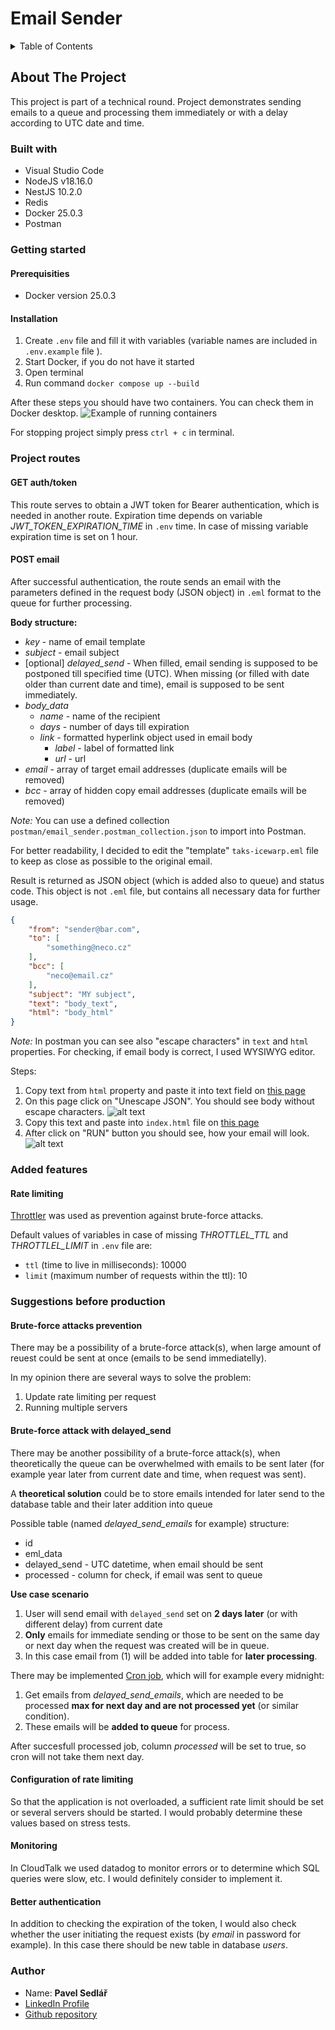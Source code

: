 # Email Sender

<details>
  <summary>Table of Contents</summary>
  <ol>
    <li>
      <a href="#about-the-project">About The Project</a>
      <ul>
        <li><a href="#built-with">Built With</a></li>
      </ul>
    </li>
    <li>
      <a href="#getting-started">Getting Started</a>
      <ul>
        <li><a href="#prerequisites">Prerequisites</a></li>
        <li><a href="#installation">Installation</a></li>
      </ul>
    </li>
    <li>
      <a href="#project-routes">Project routes</a>
      <ul>
        <li><a href="#get-authtoken">GET auth/token</a></li>
        <li><a href="#post-email">POST email</a></li>
      </ul>
    </li>
    <li>
      <a href="#added-features">Added features</a>
      <ul>
        <li><a href="#rate-limiting">Rate limiting</a></li>
      </ul>
    </li>
    <li>
      <a href="#suggestions-before-production">Suggestions before production</a>
    </li>
    <li><a href="#author">Author</a></li>
  </ol>
</details>

## About The Project

This project is part of a technical round. Project demonstrates sending emails to a queue and processing them immediately or with a delay according to UTC date and time.

### Built with

- Visual Studio Code
- NodeJS v18.16.0
- NestJS 10.2.0
- Redis
- Docker 25.0.3
- Postman

### Getting started

#### Prerequisities

- Docker version 25.0.3

#### Installation

1. Create `.env` file and fill it with variables (variable names are included in `.env.example` file ). 
2. Start Docker, if you do not have it started
3. Open terminal
4. Run command `docker compose up --build`

After these steps you should have two containers. You can check them in Docker desktop.
![Example of running containers](image.png)

For stopping project simply press `ctrl + c` in terminal.

### Project routes

#### GET auth/token

This route serves to obtain a JWT token for Bearer authentication, which is needed in another route. Expiration time depends on variable _JWT_TOKEN_EXPIRATION_TIME_ in `.env` time. In case of missing variable expiration time is set on 1 hour.

#### POST email

After successful authentication, the route sends an email with the parameters defined in the request body (JSON object) in `.eml` format to the queue for further processing.

**Body structure:**

- _key_ - name of email template
- _subject_ - email subject
- [optional] _delayed_send_ - When filled, email sending is supposed to be postponed till specified time (UTC). When missing (or filled with date older than current date and time), email is supposed to be sent immediately. 
- _body_data_
   - _name_ - name of the recipient
   - _days_ - number of days till expiration
   - _link_ - formatted hyperlink object used in email body
       - _label_ - label of formatted link
       - _url_ - url
- _email_ - array of target email addresses (duplicate emails will be removed)
- _bcc_ - array of hidden copy email addresses (duplicate emails will be removed)

_Note:_ You can use a defined collection `postman/email_sender.postman_collection.json` to import into Postman.

For better readability, I decided to edit the "template" `taks-icewarp.eml` file to keep as close as possible to the original email.

Result is returned as JSON object (which is added also to queue) and status code. This object is not `.eml` file, but contains all necessary data for further usage.

```json
{
    "from": "sender@bar.com",
    "to": [
        "something@neco.cz"
    ],
    "bcc": [
        "neco@email.cz"
    ],
    "subject": "MY subject",
    "text": "body_text",
    "html": "body_html"
}
```

_Note:_ In postman you can see also "escape characters" in `text` and `html` properties. For checking, if email body is correct, I used WYSIWYG editor.

Steps:
1. Copy text from `html` property and paste it into text field on [this page](https://www.freeformatter.com/json-escape.html)
2. On this page click on "Unescape JSON". You should see body without escape characters.
![alt text](image-1.png)
3. Copy this text and paste into `index.html` file on [this page](https://onecompiler.com/html)
4. After click on "RUN" button you should see, how your email will look.
![alt text](image-2.png)

### Added features

#### Rate limiting

[Throttler](https://docs.nestjs.com/security/rate-limiting) was used as prevention against brute-force attacks.

Default values of variables in case of missing _THROTTLEL_TTL_ and _THROTTLEL_LIMIT_ in `.env` file are:

- `ttl` (time to live in milliseconds): 10000 
- `limit` (maximum number of requests within the ttl): 10

### Suggestions before production

#### Brute-force attacks prevention

  There may be a possibility of a brute-force attack(s), when large amount of reuest could be sent at once (emails to be send immediatelly).

  In my opinion there are several ways to solve the problem:

  1. Update rate limiting per request
  2. Running multiple servers

#### Brute-force attack with delayed_send

  There may be another possibility of a brute-force attack(s), when theoretically the queue can be overwhelmed with emails to be sent later (for example year later from current date and time, when request was sent).

  A **theoretical solution** could be to store emails intended for later send to the database table and their later addition into queue

  Possible table (named _delayed_send_emails_ for example) structure:

- id
- eml_data
- delayed_send - UTC datetime, when email should be sent
- processed - column for check, if email was sent to queue

**Use case scenario**

1. User will send email with `delayed_send` set on **2 days later** (or with different delay) from current date
2. **Only** emails for immediate sending or those to be sent on the same day or next day when the request was created will be in queue.
3. In this case email from (1) will be added into table for **later processing**.

There may be implemented [Cron job](https://docs.nestjs.com/techniques/task-scheduling), which will for example every midnight:

1. Get emails from _delayed_send_emails_, which are needed to be processed **max for next day and are not processed yet** (or similar condition).
2. These emails will be **added to queue** for process.


After succesfull processed job, column _processed_ will be set to true, so cron will not take them next day.

#### Configuration of rate limiting

So that the application is not overloaded, a sufficient rate limit should be set or several servers should be started. I would probably determine these values based on stress tests.

#### Monitoring

In CloudTalk we used datadog to monitor errors or to determine which SQL queries were slow, etc. I would definitely consider to implement it.

#### Better authentication

In addition to checking the expiration of the token, I would also check whether the user initiating the request exists (by _email_ in password for example). In this case there should be new table in database _users_.

### Author

- Name: **Pavel Sedlář**
- <a href="https://www.linkedin.com/in/pavel-sedl%C3%A1%C5%99-574039117/">LinkedIn Profile</a>
- <a href="https://github.com/pauwelcz/email_sender">Github repository</a>